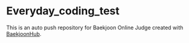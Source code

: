 # Everyday_coding_test
This is an auto push repository for Baekjoon Online Judge created with [BaekjoonHub](https://github.com/BaekjoonHub/BaekjoonHub).
